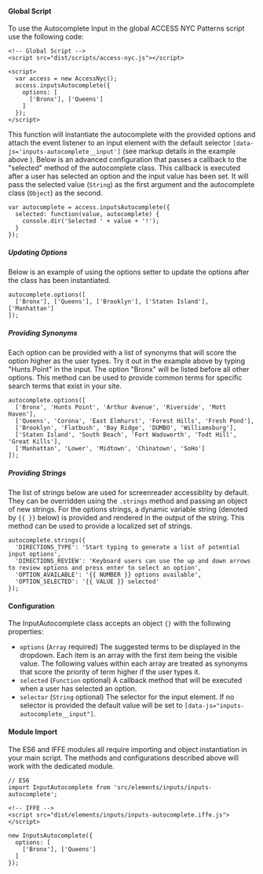 #### Global Script

To use the Autocomplete Input in the global ACCESS NYC Patterns script use the following code:

    <!-- Global Script -->
    <script src="dist/scripts/access-nyc.js"></script>

    <script>
      var access = new AccessNyc();
      access.inputsAutocomplete({
        options: [
          ['Bronx'], ['Queens']
        ]
      });
    </script>

This function will instantiate the autocomplete with the provided options and attach the event listener to an input element with the default selector `[data-js='inputs-autocomplete__input']` (see markup details in the example above ). Below is an advanced configuration that passes a callback to the "selected" method of the autocomplete class. This callback is executed after a user has selected an option and the input value has been set. It will pass the selected value (`String`) as the first argument and the autocomplete class (`Object`) as the second.

    var autocomplete = access.inputsAutocomplete({
      selected: function(value, autocomplete) {
        console.dir('Selected ' + value + '!');
      }
    });

##### Updating Options

Below is an example of using the options setter to update the options after the class has been instantiated.

    autocomplete.options([
      ['Bronx'], ['Queens'], ['Brooklyn'], ['Staten Island'], ['Manhattan']
    ]);

##### Providing Synonyms

Each option can be provided with a list of synonyms that will score the option higher as the user types. Try it out in the example above by typing "Hunts Point" in the input. The option "Bronx" will be listed before all other options. This method can be used to provide common terms for specific search terms that exist in your site.

    autocomplete.options([
      ['Bronx', 'Hunts Point', 'Arthur Avenue', 'Riverside', 'Mott Haven'],
      ['Queens', 'Corona', 'East Elmhurst', 'Forest Hills', 'Fresh Pond'],
      ['Brooklyn', 'Flatbush', 'Bay Ridge', 'DUMBO', 'Williamsburg'],
      ['Staten Island', 'South Beach', 'Fort Wadsworth', 'Todt Hill', 'Great Kills'],
      ['Manhattan', 'Lower', 'Midtown', 'Chinatown', 'SoHo']
    ]);

##### Providing Strings

The list of strings below are used for screenreader accessiblity by default. They can be overridden using the `.strings` method and passing an object of new strings. For the options strings, a dynamic variable string (denoted by `{{ }}` below) is provided and rendered in the output of the string. This method can be used to provide a localized set of strings.

    autocomplete.strings({
      'DIRECTIONS_TYPE': 'Start typing to generate a list of potential input options',
      'DIRECTIONS_REVIEW': 'Keyboard users can use the up and down arrows to review options and press enter to select an option',
      'OPTION_AVAILABLE': '{{ NUMBER }} options available',
      'OPTION_SELECTED': '{{ VALUE }} selected'
    });

#### Configuration

The InputAutocomplete class accepts an object `{}` with the following properties:

* `options` (`Array` required) The suggested terms to be displayed in the dropdown. Each item is an array with the first item being the visible value. The following values within each array are treated as synonyms that score the priority of term higher if the user types it.
* `selected` (`Function` optional) A callback method that will be executed when a user has selected an option.
* `selector` (`String` optional) The selector for the input element. If no selector is provided the default
value will be set to `[data-js="inputs-autocomplete__input"]`.

#### Module Import

The ES6 and IFFE modules all require importing and object instantiation in your main script. The methods and configurations described above will work with the dedicated module.

    // ES6
    import InputAutocomplete from 'src/elements/inputs/inputs-autocomplete';

    <!-- IFFE -->
    <script src="dist/elements/inputs/inputs-autocomplete.iffe.js"></script>

    new InputsAutocomplete({
      options: [
        ['Bronx'], ['Queens']
      ]
    });
